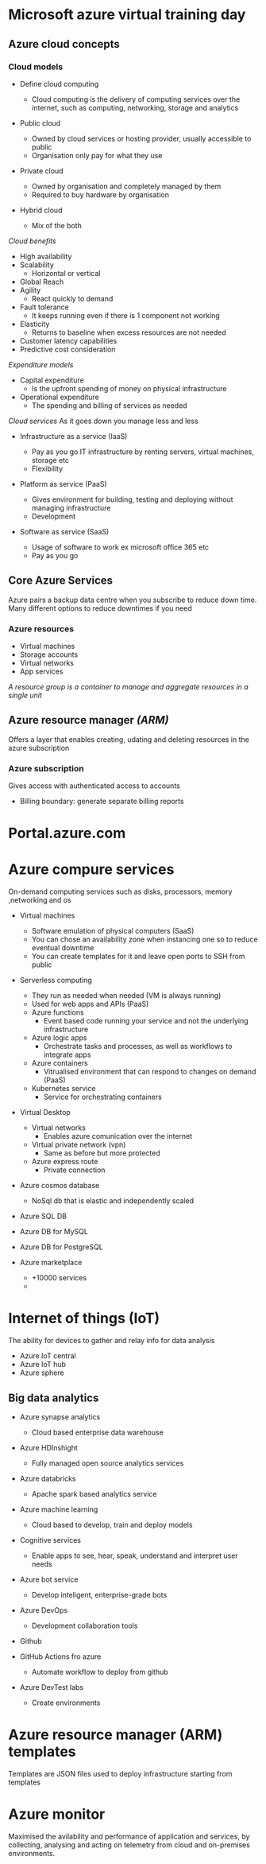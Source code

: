 # Microsoft azure virtual training day

## Azure cloud concepts

### Cloud models
- Define cloud computing
	+ Cloud computing is the delivery of computing services over the internet, such as computing, networking, storage and analytics

- Public cloud
	+ Owned by cloud services or hosting provider, usually accessible to public
	+ Organisation only pay for what they use

- Private cloud
	+ Owned by organisation and completely managed by them
	+ Required to buy hardware by organisation

- Hybrid cloud 
	+ Mix of the both


*Cloud benefits*
- High availability
- Scalability
	+ Horizontal or vertical
- Global Reach
- Agility
	+ React quickly to demand
- Fault tolerance
	+ It keeps running even if there is 1 component not working
- Elasticity
	+ Returns to baseline when excess resources are not needed
- Customer latency capabilities
- Predictive cost consideration


*Expenditure models*
- Capital expenditure
	+ Is the upfront spending of money on physical infrastructure
- Operational expenditure
	+ The spending and billing of services as needed



*Cloud services*
As it goes down you manage less and less
- Infrastructure as a service (IaaS)
	+ Pay as you go IT infrastructure by renting servers, virtual machines, storage etc
	+ Flexibility
	
- Platform as service (PaaS)
	+ Gives environment for building, testing and deploying without managing infrastructure
	+ Development
	
- Software as service (SaaS)
	+ Usage of software to work ex microsoft office 365 etc
	+ Pay as you go







## Core Azure Services
Azure pairs a backup data centre when you subscribe to reduce down time. 
Many different options to reduce downtimes if you need



### Azure resources
- Virtual machines
- Storage accounts
- Virtual networks
- App services


*A resource group is a container to manage and aggregate resources in a single unit*



## Azure resource manager _(ARM)_
Offers a layer that enables creating, udating and deleting resources in the azure subscription



### Azure subscription
Gives access with authenticated access to accounts
- Billing boundary: generate separate billing reports












# Portal.azure.com






# Azure compure services
On-demand computing services such as disks, processors, memory ,networking and os
- Virtual machines
	+ Software emulation of physical computers (SaaS)
	+ You can chose an availability zone when instancing one so to reduce eventual downtime
	+ You can create templates for it and leave open ports to SSH from public
	

- Serverless computing 
	+ They run as needed when needed (VM is always running)
	+ Used for web apps and APIs (PaaS)
	+ Azure functions
		* Event based code running your service and not the underlying infrastructure
	+ Azure logic apps
		* Orchestrate tasks and processes, as well as workflows to integrate apps
	+ Azure containers
		* Vitrualised environment that can respond to changes on demand (PaaS)
	+ Kubernetes service
		* Service for orchestrating containers
	


- Virtual Desktop
	+ Virtual networks
		* Enables azure comunication over the internet
	+ Virtual private network (vpn)
		* Same as before but more protected 
	+ Azure express route
		* Private connection





- Azure cosmos database
	+ NoSql db that is elastic and independently scaled
- Azure SQL DB
- Azure DB for MySQL
- Azure DB for PostgreSQL
- Azure marketplace
	+ +10000 services
	+ 





























# Internet of things (IoT)
The ability for devices to gather and relay info for data analysis
- Azure IoT central
- Azure IoT hub
- Azure sphere


## Big data analytics
- Azure synapse analytics
	+ Cloud based enterprise data warehouse
- Azure HDInshight
	+ Fully managed open source analytics services
- Azure databricks
	+ Apache spark based analytics service
	
- Azure machine learning
	+ Cloud based to develop, train and deploy models
- Cognitive services
	+ Enable apps to see, hear, speak, understand and interpret user needs
- Azure bot service
	+ Develop inteligent, enterprise-grade bots
	

- Azure DevOps
	+ Development collaboration tools
- Github
- GitHub Actions fro azure
	+ Automate workflow to deploy from github
- Azure DevTest labs
	+ Create environments







# Azure resource manager (ARM) templates
Templates are JSON files used to deploy infrastructure starting from templates




# Azure monitor
Maximised the avilability and performance of application and services, by collecting, analysing and acting on telemetry from cloud and on-premises environments. 










